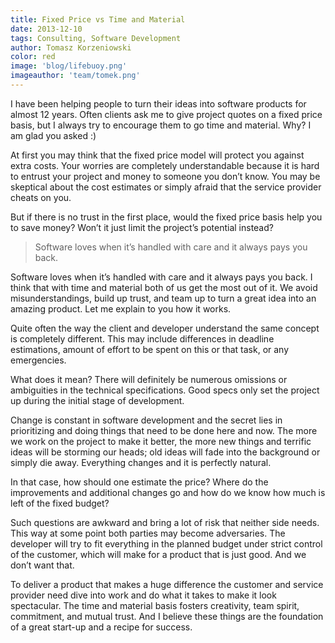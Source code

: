 ```yaml
---
title: Fixed Price vs Time and Material
date: 2013-12-10
tags: Consulting, Software Development
author: Tomasz Korzeniowski
color: red
image: 'blog/lifebuoy.png'
imageauthor: 'team/tomek.png'
---
```


I have been helping people to turn their ideas into software products for almost 12 years. Often clients ask me to give project quotes on a fixed price basis, but I always try to encourage them to go time and material. Why? I am glad you asked :)

At first you may think that the fixed price model will protect you against extra costs. Your worries are completely understandable because it is hard to entrust your project and money to someone you don’t know. You may be skeptical about the cost estimates or simply afraid that the service provider cheats on you.

But if there is no trust in the first place, would the fixed price basis help you to save money? Won’t it just limit the project’s potential instead?

> Software loves when it’s handled with care and it always pays you back.

Software loves when it’s handled with care and it always pays you back. I think that with time and material both of us get the most out of it. We avoid misunderstandings, build up trust, and team up to turn a great idea into an amazing product. Let me explain to you how it works.

Quite often the way the client and developer understand the same concept is completely different. This may include differences in deadline estimations, amount of effort to be spent on this or that task, or any emergencies.

What does it mean? There will definitely be numerous omissions or ambiguities in the technical specifications. Good specs only set the project up during the initial stage of development.

Change is constant in software development and the secret lies in prioritizing and doing things that need to be done here and now. The more we work on the project to make it better, the more new things and terrific ideas will be storming our heads; old ideas will fade into the background or simply die away. Everything changes and it is perfectly natural.

In that case, how should one estimate the price? Where do the improvements and additional changes go and how do we know how much is left of the fixed budget?

Such questions are awkward and bring a lot of risk that neither side needs. This way at some point both parties may become adversaries. The developer will try to fit everything in the planned budget under strict control of the customer, which will make for a product that is just good. And we don’t want that.

To deliver a product that makes a huge difference the customer and service provider need dive into work and do what it takes to make it look spectacular. The time and material basis fosters creativity, team spirit, commitment, and mutual trust. And I believe these things are the foundation of a great start-up and a recipe for success.
